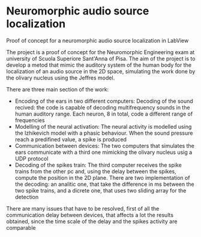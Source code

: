 # Neuromorphic audio source localization
 Proof of concept for a neuromorphic audio source localization in LabView

The project is a proof of concept for the Neuromorphic Engineering exam at university of Scuola Superiore Sant'Anna of Pisa.
The aim of the project is to develop a metod that mimic the auditory system of the human body for the localization of an audio source in the 2D space, simulating the work done by the olivary nucleus using the Jeffres model.

There are three main section of the work:
- Encoding of the ears in two different computers:
    Decoding of the sound recived: the code is capable of decoding multifrequency sounds in the human auditory range. Each neuron, 8 in total, code a different range of frequencies
- Modelling of the neural activation:
    The neural activity is modelled using the Izhikevich model with a phasic behaviour. When the sound pressure reach a predifined value, a spike is produced
- Communication between devices:
    The two computers that simulates the ears communicate with a third one mimicking the olivary nucleus usig a UDP protocol
- Decoding of the spikes train:
    The third computer receives the spike trains from the other pc and, using the delay between the spikes, compute the position in the 2D plane.
    There are two implementation of the decoding: an analitic one, that take the difference in ms between the two spike trains, and a dicrete one, that uses two sliding array for the detection

There are many issues that have to be resolved, first of all the communication delay between devices, that affects a lot the results obtained, since the time scale of the delay and the spikes activity are comparable 